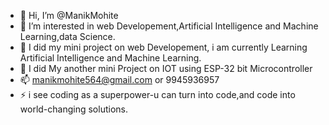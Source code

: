 - 👋 Hi, I’m @ManikMohite
- 👀 I’m interested in web Developement,Artificial Intelligence and Machine Learning,data Science.
- 🌱 I did my mini project on web Developement, i am currently Learning Artificial  Intelligence and Machine Learning.
- 💞 I did My another mini Project on IOT using ESP-32 bit Microcontroller
- 📫 manikmohite564@gmail.com  or 9945936957
- ⚡ i see coding as a superpower-u can turn into code,and code into world-changing solutions.

<!---
ManikMohite/ManikMohite is a ✨ special ✨ repository because its `README.md` (this file) appears on your GitHub profile.
You can click the Preview link to take a look at your changes.
--->
